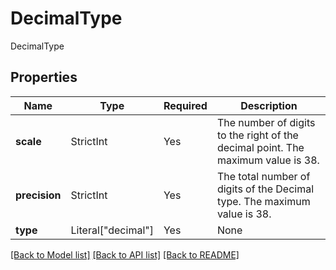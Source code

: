 # DecimalType

DecimalType

## Properties
| Name | Type | Required | Description |
| ------------ | ------------- | ------------- | ------------- |
**scale** | StrictInt | Yes | The number of digits to the right of the decimal point. The maximum value is 38.  |
**precision** | StrictInt | Yes | The total number of digits of the Decimal type. The maximum value is 38.  |
**type** | Literal["decimal"] | Yes | None |


[[Back to Model list]](../../../../README.md#models-v2-link) [[Back to API list]](../../../../README.md#apis-v2-link) [[Back to README]](../../../../README.md)
